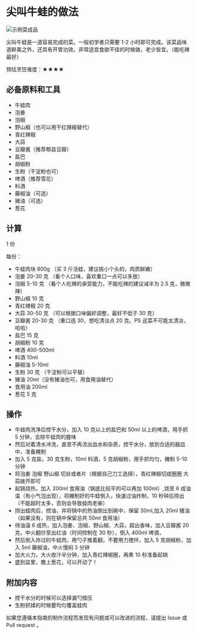 # 尖叫牛蛙的做法

![示例菜成品](尖叫牛蛙.jpg)

尖叫牛蛙是一道容易完成的菜。一般初学者只需要 1-2 小时即可完成。该菜品味道鲜美之外，还具有开胃功效，非常适宜食欲不佳的时候做，老少皆宜。（能吃辣最好）

预估烹饪难度：★★★★

## 必备原料和工具

- 牛蛙肉
- 泡姜
- 泡椒
- 野山椒（也可以用干红辣椒替代）
- 青红辣椒
- 大蒜
- 豆瓣酱（推荐郫县豆瓣）
- 盐巴
- 胡椒粉
- 生粉（干淀粉也可）
- 啤酒（推荐雪花）
- 料酒
- 藤椒油（可选）
- 猪油（可选）
- 葱花

## 计算

1 份

每份：

- 牛蛙肉块 800g （买 3 斤活蛙，建议挑小个头的，肉质鲜嫩）
- 泡姜 20-30 克 （看个人口味，喜欢重口一点可以多放）
- 泡椒 5-10 克 （看个人吃辣的承受能力，不能吃辣的建议减半为 2.5 克，微微辣）
- 野山椒 10 克
- 青红辣椒 20 克
- 大蒜 30-50 克 （可以根据口味偏好调整，最好不低于 30 克）
- 豆瓣酱 20-30 克 （重口选 30，想吃清淡点 20 克。PS 这菜不可能太清淡，哈哈）
- 盐巴 15 克
- 胡椒粉 10 克
- 啤酒 400-500ml
- 料酒 10ml
- 藤椒油 5-10ml
- 生粉 30 克 （干淀粉可以平替）
- 猪油 20ml（没有猪油也可，用食用油替代）
- 食用油 200ml
- 葱花 5 克

## 操作

- 牛蛙肉洗净后控干水分，加入 10 克以上的盐巴和 50ml 以上的啤酒，用手抓 5 分钟，去除牛蛙肉的腥味
- 然后对着清水冲洗，直至不再流出血水和杂质，控干水分，放到合适的器皿中，准备腌制
- 加入 5 克盐，30 克生粉，10ml 料酒，5 克胡椒粉，用手抓均匀，腌制 5-10 分钟
- 将泡姜 泡椒 野山椒 切丝或者片（根据自己刀工选择），青红辣椒切成圈圈 大蒜拨开即可
- 起锅烧热，加入 200ml 食用油（锅底比较平的可以再加 100ml）,烧至 6 成油温（有小气泡出现），将腌制好的牛蛙倒入，快速过油炸制，10 秒钟后捞出（不能超时太多，否则会导致蛙肉老柴）
- 捞出蛙肉后，控油，并将锅中的热油倒出到碗中，保留 30ml,加入 20ml 猪油（如果没有，则在锅中保留总共 50ml 食用油）
- 待油温 6 成热，加入泡姜、泡椒、野山椒、大蒜，超出香味，加入豆瓣酱 20 克，中火翻炒至出红油（时间控制在 30 秒），倒入 400ml 啤酒，
- 然后倒入炸过的牛蛙肉，用勺子推着翻，不要用力搅拌，加入 5 克胡椒粉，加入 5ml 藤椒油，中火慢焖 3 分钟
- 加大火力，大火收汁半分钟，加入青红辣椒圈，再煮 10 秒准备起锅
- 盛到盆里，撒上葱花，可以开动了！

## 附加内容

- 控干水分的时候可以选择漏勺按压
- 生粉抓揉的时候要均匀覆盖蛙肉

如果您遵循本指南的制作流程而发现有问题或可以改进的流程，请提出 Issue 或 Pull request 。
